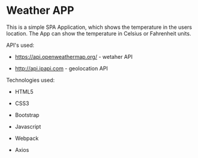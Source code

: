 # Weather APP

This is a simple SPA Application, which shows the temperature in the users location. The App can show the temperature in Celsius or Fahrenheit units.


API's used:

* https://api.openweathermap.org/ - wetaher API

* http://api.ipapi.com - geolocation API


Technologies used:

* HTML5

* CSS3

* Bootstrap

* Javascript

* Webpack

* Axios